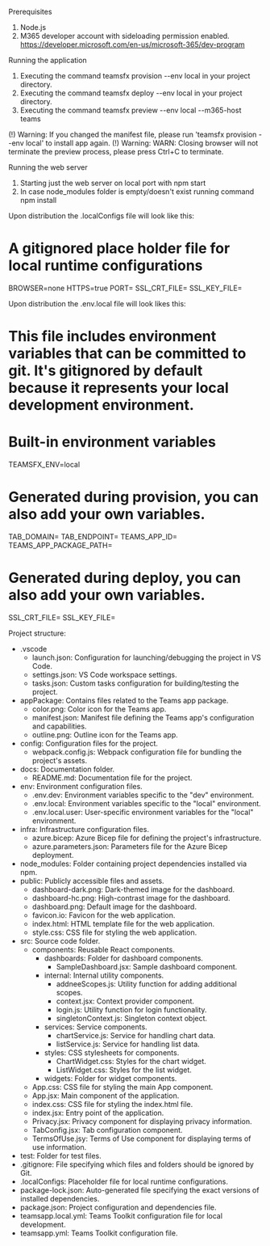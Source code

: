 Prerequisites
1. Node.js
2. M365 developer account with sideloading permission enabled.
https://developer.microsoft.com/en-us/microsoft-365/dev-program

Running the application
1. Executing the command teamsfx provision --env local in your project directory.
2. Executing the command teamsfx deploy --env local in your project directory.
3. Executing the command teamsfx preview --env local --m365-host teams

(!) Warning: If you changed the manifest file, please run 'teamsfx provision --env local' to install app again.
(!) Warning: WARN: Closing browser will not terminate the preview process, please press Ctrl+C to terminate.

Running the web server
1. Starting just the web server on local port with npm start
2. In case node_modules folder is empty/doesn't exist running command npm install


Upon distribution the .localConfigs file will look like this:

# A gitignored place holder file for local runtime configurations
BROWSER=none
HTTPS=true
PORT=
SSL_CRT_FILE=
SSL_KEY_FILE=


Upon distribution the .env.local file will look likes this:

# This file includes environment variables that can be committed to git. It's gitignored by default because it represents your local development environment.

# Built-in environment variables
TEAMSFX_ENV=local

# Generated during provision, you can also add your own variables.
TAB_DOMAIN=
TAB_ENDPOINT=
TEAMS_APP_ID=
TEAMS_APP_PACKAGE_PATH=

# Generated during deploy, you can also add your own variables.
SSL_CRT_FILE=
SSL_KEY_FILE=




Project structure:

- .vscode
  - launch.json: Configuration for launching/debugging the project in VS Code.
  - settings.json: VS Code workspace settings.
  - tasks.json: Custom tasks configuration for building/testing the project.
- appPackage: Contains files related to the Teams app package.
  - color.png: Color icon for the Teams app.
  - manifest.json: Manifest file defining the Teams app's configuration and capabilities.
  - outline.png: Outline icon for the Teams app.
- config: Configuration files for the project.
  - webpack.config.js: Webpack configuration file for bundling the project's assets.
- docs: Documentation folder.
  - README.md: Documentation file for the project.
- env: Environment configuration files.
  - .env.dev: Environment variables specific to the "dev" environment.
  - .env.local: Environment variables specific to the "local" environment.
  - .env.local.user: User-specific environment variables for the "local" environment.
- infra: Infrastructure configuration files.
  - azure.bicep: Azure Bicep file for defining the project's infrastructure.
  - azure.parameters.json: Parameters file for the Azure Bicep deployment.
- node_modules: Folder containing project dependencies installed via npm.
- public: Publicly accessible files and assets.
  - dashboard-dark.png: Dark-themed image for the dashboard.
  - dashboard-hc.png: High-contrast image for the dashboard.
  - dashboard.png: Default image for the dashboard.
  - favicon.io: Favicon for the web application.
  - index.html: HTML template file for the web application.
  - style.css: CSS file for styling the web application.
- src: Source code folder.
  - components: Reusable React components.
    - dashboards: Folder for dashboard components.
      - SampleDashboard.jsx: Sample dashboard component.
    - internal: Internal utility components.
      - addneeScopes.js: Utility function for adding additional scopes.
      - context.jsx: Context provider component.
      - login.js: Utility function for login functionality.
      - singletonContext.js: Singleton context object.
    - services: Service components.
      - chartService.js: Service for handling chart data.
      - listService.js: Service for handling list data.
    - styles: CSS stylesheets for components.
      - ChartWidget.css: Styles for the chart widget.
      - ListWidget.css: Styles for the list widget.
    - widgets: Folder for widget components.
  - App.css: CSS file for styling the main App component.
  - App.jsx: Main component of the application.
  - index.css: CSS file for styling the index.html file.
  - index.jsx: Entry point of the application.
  - Privacy.jsx: Privacy component for displaying privacy information.
  - TabConfig.jsx: Tab configuration component.
  - TermsOfUse.jsy: Terms of Use component for displaying terms of use information.
- test: Folder for test files.
- .gitignore: File specifying which files and folders should be ignored by Git.
- .localConfigs: Placeholder file for local runtime configurations.
- package-lock.json: Auto-generated file specifying the exact versions of installed dependencies.
- package.json: Project configuration and dependencies file.
- teamsapp.local.yml: Teams Toolkit configuration file for local development.
- teamsapp.yml: Teams Toolkit configuration file.
